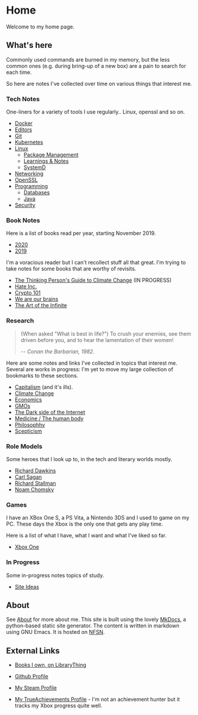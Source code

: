 # Home

Welcome to my home page.

## What's here

Commonly used commands are burned in my memory, but the less common
ones (e.g. during bring-up of a new box) are a pain to search for each
time.

So here are notes I've collected over time on various things that
interest me.

### Tech Notes

One-liners for a variety of tools I use regularly.. Linux, openssl and
so on.

- [Docker](notes/docker.md)
- [Editors](notes/editors.md)
- [Git](notes/git.md)
- [Kubernetes](notes/k8s.md)
- [Linux](notes/linux/linux.md)
    - [Package Management](notes/linux/package-management.md)
    - [Learnings & Notes](notes/linux/learnings-and-notes.md)
    - [SystemD](notes/linux/systemd.md)
- [Networking](notes/networking.md)
- [OpenSSL](notes/openssl.md)
- [Programming](notes/programming/programming.md)
    - [Databases](notes/programming/databases.md)
    - [Java](notes/programming/java.md)
- [Security](notes/security.md)

### Book Notes

Here is a list of books read per year, starting November 2019.

- [2020](books/2020.md)
- [2019](books/2019.md)

I'm a voracious reader but I can't recollect stuff all that great. I'm
trying to take notes for some books that are worthy of revisits.

- [The Thinking Person's Guide to Climate Change](books/thinking-climate-change.md) (IN PROGRESS)
- [Hate Inc.](books/hate-inc.md)
- [Crypto 101](books/crypto101.md)
- [We are our brains](books/we-are-our-brains.md)
- [The Art of the Infinite](books/the-art-of-the-infinite.md)

### Research

> (When asked "What is best in life?") To crush your enemies, see them driven
> before you, and to hear the lamentation of their women!
>
> -- *Conan the Barbarian, 1982.*

Here are some notes and links I've collected in topics that interest me. Several
are works in progress: I'm yet to move my large collection of bookmarks to these
sections.

- [Capitalism](research/capitalism.md) (and it's ills).
- [Climate Change](research/climate-change.md)
- [Economics](research/economics.md)
- [GMOs](research/gmo.md)
- [The Dark side of the Internet](research/internet.md)
- [Medicine / The human body](research/medicine.md)
- [Philosophhy](research/philosophy.md)
- [Scepticism](research/scepticism.md)

### Role Models

Some heroes that I look up to, in the tech and literary worlds mostly.

- [Richard Dawkins](heroes/dawkins.md)
- [Carl Sagan](heroes/sagan.md)
- [Richard Stallman](heroes/stallman.md)
- [Noam Chomsky](heroes/chomsky.md)

### Games

I have an XBox One S, a PS Vita, a Nintendo 3DS and I used to game on my PC.
These days the Xbox is the only one that gets any play time.

Here is a list of what I have, what I want and what I've liked so far.

- [Xbox One](games/xboxone.md)


### In Progress

Some in-progress notes topics of study.

- [Site Ideas](inprogress/site-ideas.md)

## About

See [About](about.md) for more about me. This site is built using the
lovely [MkDocs](http://www.mkdocs.org), a python-based static site
generator. The content is written in markdown using GNU Emacs. It is
hosted on [NFSN](https://nearlyfreespeech.net).

## External Links

- [Books I own, on LibraryThing](https://www.librarything.com/catalog/indeliblestamp)

- [Github Profile](https://github.com/arunsrin/)

- [My Steam Profile](https://steamcommunity.com/id/indeliblestamp)

- [My TrueAchievements
Profile](https://www.trueachievements.com/gamer/arunsrin) - I'm not an
achievement hunter but it tracks my Xbox progress quite well.
